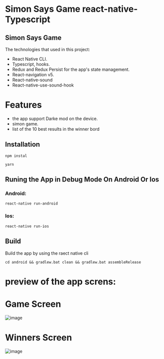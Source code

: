 # Simon Says Game react-native-Typescript 


## Simon Says Game 

The technologies that used in this project:

- React Native CLI.
- Typescript, hooks.
- Redux and Redux Persist for the app's state management.
- React-navigation v5.
- React-native-sound
- React-native-use-sound-hook

# Features

- the app support Darke mod on the device.
- simon game.
- list  of the 10 best results  in the winner bord


## Installation
```
npm instal

yarn

```
## Runing the App in Debug Mode On Android Or Ios

### Android: 
```
react-native run-android
```
### Ios:
```
react-native run-ios
```


## Build

Build the app by using the raect native cli

```
cd android && gradlew.bat clean && gradlew.bat assembleRelease
```

# preview of the app screns:


# Game Screen

![image](https://user-images.githubusercontent.com/71942613/155583732-3d7ea507-e8af-4abd-84ed-84fb0d732cb5.png)


# Winners Screen

![image](https://user-images.githubusercontent.com/71942613/155583656-09db2fc8-ff0c-4039-895d-6287be1c05c7.png)

